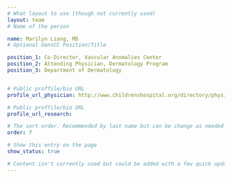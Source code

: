 ```yaml
---
# What layout to use (though not currently used)
layout: team
# Name of the person

name: Marilyn Liang, MD
# Optional GennCC Position/Title

position_1: Co-Director, Vascular Anomalies Center
position_2: Attending Physician, Dermatology Program
position_3: Department of Dermatology


# Public proffile/bio URL
profile_url_physician: http://www.childrenshospital.org/directory/physicians/l/marilyn-liang

# Public proffile/bio URL
profile_url_research:

# The sort order. Recommended by last name but can be change as needed
order: 7

# Show this entry on the page
show_status: true

# Content isn't currently used but could be added with a few quick updates if needed to allow for bios
---
```

